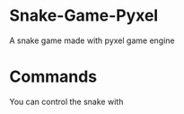 # Snake-Game-Pyxel
A snake game made with pyxel game engine

# Commands
You can control the snake with 
